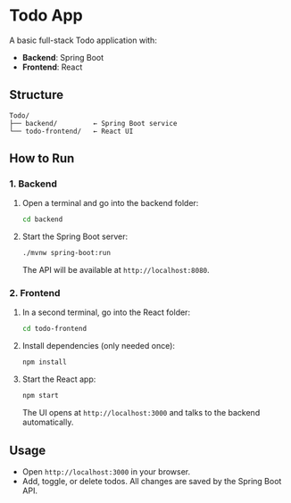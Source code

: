 # Todo App

A basic full-stack Todo application with:
- **Backend**: Spring Boot
- **Frontend**: React

## Structure

```
Todo/
├── backend/         ← Spring Boot service
└── todo-frontend/   ← React UI
```

## How to Run

### 1. Backend

1. Open a terminal and go into the backend folder:
   ```bash
   cd backend
   ```
2. Start the Spring Boot server:
   ```bash
   ./mvnw spring-boot:run
   ```
   The API will be available at `http://localhost:8080`.

### 2. Frontend

1. In a second terminal, go into the React folder:
   ```bash
   cd todo-frontend
   ```
2. Install dependencies (only needed once):
   ```bash
   npm install
   ```
3. Start the React app:
   ```bash
   npm start
   ```
   The UI opens at `http://localhost:3000` and talks to the backend automatically.

## Usage

- Open `http://localhost:3000` in your browser.
- Add, toggle, or delete todos. All changes are saved by the Spring Boot API.
